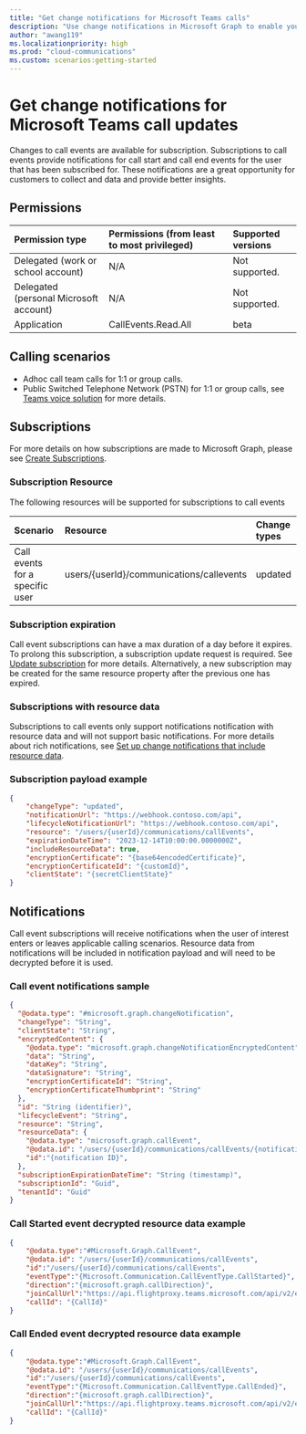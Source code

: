 ```yaml
---
title: "Get change notifications for Microsoft Teams calls"
description: "Use change notifications in Microsoft Graph to enable you to subscribe to call started/ended for Microsoft Teams calls."
author: "awang119"
ms.localizationpriority: high
ms.prod: "cloud-communications"
ms.custom: scenarios:getting-started
---
```


# Get change notifications for Microsoft Teams call updates

Changes to call events are available for subscription. Subscriptions to call events provide notifications for call start and call end events for the user that has been subscribed for. These notifications are a great opportunity for customers to collect and data and provide better insights.

## Permissions

| Permission type                       | Permissions (from least to most privileged) | Supported versions |
|:--------------------------------------|:--------------------------------------------|:-------------------|
| Delegated (work or school account)    | N/A                                         | Not supported.     |
| Delegated (personal Microsoft account)| N/A                                         | Not supported.     |
| Application                           | CallEvents.Read.All                         | beta               |

## Calling scenarios
- Adhoc call team calls for 1:1 or group calls.
- Public Switched Telephone Network (PSTN) for 1:1 or group calls, see [Teams voice solution](/microsoftteams/cloud-voice-landing-page) for more details.


## Subscriptions

For more details on how subscriptions are made to Microsoft Graph, please see [Create Subscriptions](/graph/api/subscription-post-subscriptions).

### Subscription Resource
The following resources will be supported for subscriptions to call events

| Scenario                               | Resource                              | Change types |
|:---------------------------------------|:--------------------------------------|:-------------|
| Call events for a specific user | users/{userId}/communications/callevents | updated      |

### Subscription expiration

Call event subscriptions can have a max duration of a day before it expires. To prolong this subscription, a subscription update request is required. See [Update subscription](/graph/api/subscription-update) for more details. Alternatively, a new subscription may be created for the same resource property after the previous one has expired.

### Subscriptions with resource data

Subscriptions to call events only support notifications notification with resource data and will not support basic notifications. For more details about rich notifications, see [Set up change notifications that include resource data](/graph/webhooks-with-resource-data).

### Subscription payload example

```json
{
    "changeType": "updated",
    "notificationUrl": "https://webhook.contoso.com/api",
    "lifecycleNotificationUrl": "https://webhook.contoso.com/api",
    "resource": "/users/{userId}/communications/callEvents",
    "expirationDateTime": "2023-12-14T10:00:00.0000000Z",
    "includeResourceData": true,
    "encryptionCertificate": "{base64encodedCertificate}",
    "encryptionCertificateId": "{customId}",
    "clientState": "{secretClientState}"
}
```

## Notifications

Call event subscriptions will receive notifications when the user of interest enters or leaves applicable calling scenarios. Resource data from notifications will be included in notification payload and will need to be decrypted before it is used.

### Call event notifications sample
```json
{
  "@odata.type": "#microsoft.graph.changeNotification",
  "changeType": "String",
  "clientState": "String",
  "encryptedContent": {
    "@odata.type": "microsoft.graph.changeNotificationEncryptedContent",
    "data": "String",
    "dataKey": "String",
    "dataSignature": "String",
    "encryptionCertificateId": "String",
    "encryptionCertificateThumbprint": "String"
  },
  "id": "String (identifier)",
  "lifecycleEvent": "String",
  "resource": "String",
  "resourceData": {
    "@odata.type": "microsoft.graph.callEvent",
    "@odata.id": "/users/{userId}/communications/callEvents/{notification ID}",
    "id":"{notification ID}",
  },
  "subscriptionExpirationDateTime": "String (timestamp)",
  "subscriptionId": "Guid",
  "tenantId": "Guid"
}
```

### Call Started event decrypted resource data example
```json
{	 
    "@odata.type":"#Microsoft.Graph.CallEvent", 
    "@odata.id": "/users/{userId}/communications/callEvents", 
    "id":"/users/{userId}/communications/callEvents",
    "eventType":"{Microsoft.Communication.CallEventType.CallStarted}", 
    "direction":"{microsoft.graph.callDirection}",
    "joinCallUrl":"https://api.flightproxy.teams.microsoft.com/api/v2/ep/conv-jpea.conv.skype.com/conv/IU-j__abcdef123343?i=7&e=12345678",
    "callId": "{CallId}"
}
```

### Call Ended event decrypted resource data example
```json
{	 
    "@odata.type":"#Microsoft.Graph.CallEvent", 
    "@odata.id": "/users/{userId}/communications/callEvents", 
    "id":"/users/{userId}/communications/callEvents",
    "eventType":"{Microsoft.Communication.CallEventType.CallEnded}", 
    "direction":"{microsoft.graph.callDirection}",
    "joinCallUrl":"https://api.flightproxy.teams.microsoft.com/api/v2/ep/conv-jpea.conv.skype.com/conv/IU-j__abcdef123343?i=7&e=12345678",
    "callId": "{CallId}"
}
```